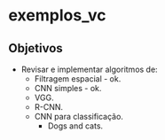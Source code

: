 # exemplos_vc

## Objetivos

- Revisar e implementar algoritmos de:
  - Filtragem espacial - ok. 
  - CNN simples - ok.
  - VGG.
  - R-CNN.
  - CNN para classificação.
    - Dogs and cats.
